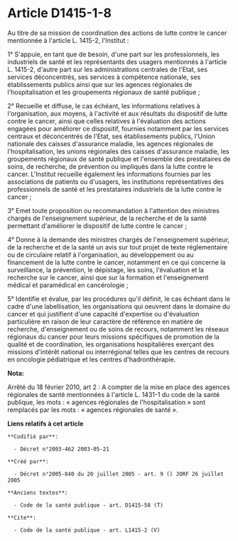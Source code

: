 # Article D1415-1-8

Au titre de sa mission de coordination des actions de lutte contre le cancer mentionnée à l'article L. 1415-2, l'Institut :

1° S'appuie, en tant que de besoin, d'une part sur les professionnels, les industriels de santé et les représentants des
usagers mentionnés à l'article L. 1415-2, d'autre part sur les administrations centrales de l'Etat, ses services
déconcentrés, ses services à compétence nationale, ses établissements publics ainsi que sur les agences régionales de
l'hospitalisation et les groupements régionaux de santé publique ;

2° Recueille et diffuse, le cas échéant, les informations relatives à l'organisation, aux moyens, à l'activité et aux
résultats du dispositif de lutte contre le cancer, ainsi que celles relatives à l'évaluation des actions engagées pour
améliorer ce dispositif, fournies notamment par les services centraux et déconcentrés de l'Etat, ses établissements publics,
l'Union nationale des caisses d'assurance maladie, les agences régionales de l'hospitalisation, les unions régionales des
caisses d'assurance maladie, les groupements régionaux de santé publique et l'ensemble des prestataires de soins, de
recherche, de prévention ou impliqués dans la lutte contre le cancer. L'Institut recueille également les informations
fournies par les associations de patients ou d'usagers, les institutions représentatives des professionnels de santé et les
prestataires industriels de la lutte contre le cancer ;

3° Emet toute proposition ou recommandation à l'attention des ministres chargés de l'enseignement supérieur, de la recherche
et de la santé permettant d'améliorer le dispositif de lutte contre le cancer ;

4° Donne à la demande des ministres chargés de l'enseignement supérieur, de la recherche et de la santé un avis sur tout
projet de texte réglementaire ou de circulaire relatif à l'organisation, au développement ou au financement de la lutte
contre le cancer, notamment en ce qui concerne la surveillance, la prévention, le dépistage, les soins, l'évaluation et la
recherche sur le cancer, ainsi que sur la formation et l'enseignement médical et paramédical en cancérologie ;

5° Identifie et évalue, par les procédures qu'il définit, le cas échéant dans le cadre d'une labellisation, les organisations
qui oeuvrent dans le domaine du cancer et qui justifient d'une capacité d'expertise ou d'évaluation particulière en raison de
leur caractère de référence en matière de recherche, d'enseignement ou de soins de recours, notamment les réseaux régionaux
du cancer pour leurs missions spécifiques de promotion de la qualité et de coordination, les organisations hospitalières
exerçant des missions d'intérêt national ou interrégional telles que les centres de recours en oncologie pédiatrique et les
centres d'hadronthérapie.

**Nota:**

Arrêté du 18 février 2010, art 2 : A compter de la mise en place des agences régionales de santé mentionnées à l'article L.
1431-1 du code de la santé publique, les mots : « agences régionales de l'hospitalisation » sont remplacés par les mots :
« agences régionales de santé ».

**Liens relatifs à cet article**

	**Codifié par**:

	  - Décret n°2003-462 2003-05-21

	**Créé par**:

	  - Décret n°2005-840 du 20 juillet 2005 - art. 9 () JORF 26 juillet 2005

	**Anciens textes**:

	  - Code de la santé publique - art. D1415-58 (T)

	**Cite**:

	  - Code de la santé publique - art. L1415-2 (V)
